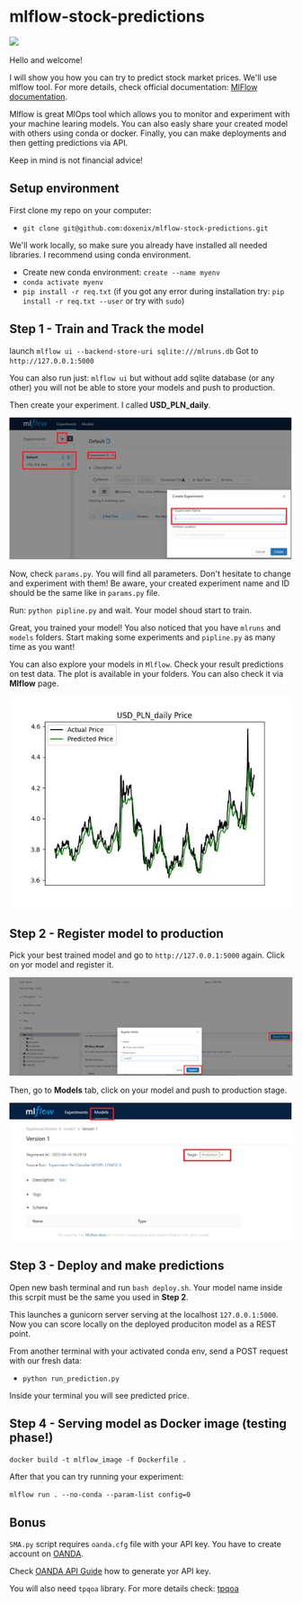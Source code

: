 # mlflow-stock-predictions
<img src="https://www.mlflow.org/docs/latest/_static/MLflow-logo-final-black.png" width="200">

Hello and welcome!

I will show you how you can try to predict stock market prices. We'll use mlflow tool. For more details, check official documentation: [MlFlow documentation](https://mlflow.org/docs/latest/index.html).

Mlflow is great MlOps tool which allows you to monitor and experiment with your machine learing models. You can also easly share your created model with others using conda or docker. Finally, you can make deployments and then getting predictions via API.

Keep in mind is not financial advice!

Setup environment
----------------------------------
First clone my repo on your computer:
* `git clone git@github.com:doxenix/mlflow-stock-predictions.git`

We'll work locally, so make sure you already have installed all needed libraries. I recommend using conda environment.
* Create new conda environment: `create --name myenv`
* `conda activate myenv`
* `pip install -r req.txt` (if you got any error during installation try: `pip install -r req.txt --user` or try with `sudo`)

Step 1 - Train and Track the model
-------------------

launch `mlflow ui --backend-store-uri sqlite:///mlruns.db`
Got to `http://127.0.0.1:5000`

You can also run just: `mlflow ui` but without add sqlite database (or any other) you will not be able to store your models and push to production.

Then create your experiment. I called **USD_PLN_daily**. 

<img src="https://github.com/doxenix/mlflow-stock-predictions/blob/main/readme_screens/create_experiment.jpg">

Now, check `params.py`. You will find all parameters. Don't hesitate to change and experiment with them! Be aware, your created experiment name and ID should be the same like in `params.py` file.

Run: `python pipline.py` and wait. Your model shoud start to train. 

Great, you trained your model! You also noticed that you have `mlruns` and `models` folders. Start making some experiments and `pipline.py` as many time as you want!

You can also explore your models in `Mlflow`. Check your result predictions on test data. The plot is available in your folders. You can also check it via **Mlflow** page.

<img src="https://github.com/doxenix/mlflow-stock-predictions/blob/main/readme_screens/USD_PLN_daily_prediction_fig.jpg">

Step 2 - Register model to production
-------------------

Pick your best trained model and go to `http://127.0.0.1:5000` again. Click on yor model and register it.

<img src="https://github.com/doxenix/mlflow-stock-predictions/blob/main/readme_screens/register_model.jpg">

Then, go to **Models** tab, click on your model and push to production stage.

<img src="https://github.com/doxenix/mlflow-stock-predictions/blob/main/readme_screens/push_to_production.jpg">

Step 3 - Deploy and make predictions
-------------------

Open new bash terminal and run `bash deploy.sh`. Your model name inside this scrpit must be the same you used in **Step 2**.

This launches a gunicorn server serving at the localhost `127.0.0.1:5000`. Now you can score locally
on the deployed produciton model as a REST point.
 
From another terminal with your activated conda env, send a POST request with our fresh data:
  * ```python run_prediction.py```

Inside your terminal you will see predicted price.

Step 4 - Serving model as Docker image (testing phase!)
-------------------

`docker build -t mlflow_image -f Dockerfile .`

After that you can try running your experiment:

`mlflow run . --no-conda --param-list config=0`

Bonus
-------------------

`SMA.py` script requires `oanda.cfg` file with your API key. You have to create account on [OANDA](https://www.oanda.com/eu-en/).

Check [OANDA API Guide](https://developer.oanda.com/rest-live-v20/introduction/) how to generate yor API key.

You will also need `tpqoa` library. For more details check: [tpqoa](https://github.com/yhilpisch/tpqoa)
